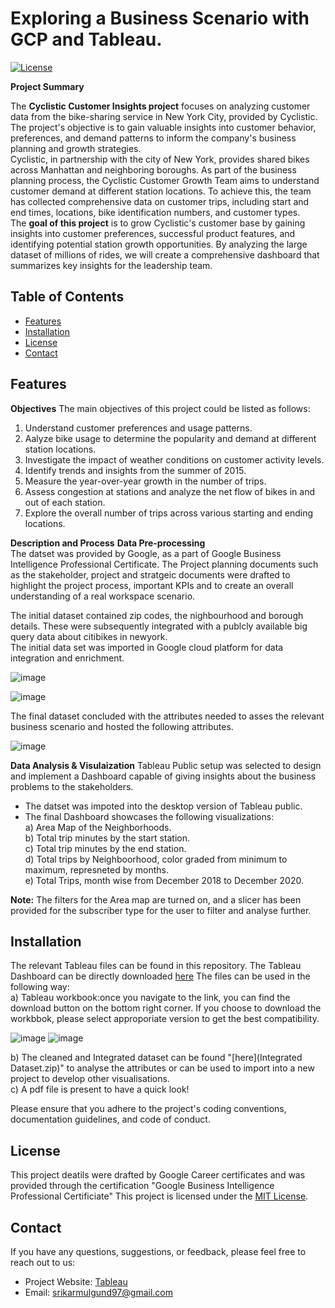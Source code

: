 # Exploring a Business Scenario with GCP and Tableau.

[![License](https://img.shields.io/badge/License-MIT-blue.svg)](https://opensource.org/licenses/MIT)

**Project Summary**

The **Cyclistic Customer Insights project** focuses on analyzing customer data from the bike-sharing service in New York City, provided by Cyclistic. The project's objective is to gain valuable insights into customer behavior, preferences, and demand patterns to inform the company's business planning and growth strategies.  
Cyclistic, in partnership with the city of New York, provides shared bikes across Manhattan and neighboring boroughs. As part of the business planning process, the Cyclistic Customer Growth Team aims to understand customer demand at different station locations. To achieve this, the team has collected comprehensive data on customer trips, including start and end times, locations, bike identification numbers, and customer types.  
The **goal of this project** is to grow Cyclistic's customer base by gaining insights into customer preferences, successful product features, and identifying potential station growth opportunities. By analyzing the large dataset of millions of rides, we will create a comprehensive dashboard that summarizes key insights for the leadership team.

## Table of Contents

- [Features](#features)
- [Installation](#installation)
- [License](#license)
- [Contact](#contact)

## Features

**Objectives** 
The main objectives of this project could be listed as follows: 
1. Understand customer preferences and usage patterns.    
2. Aalyze bike usage to determine the popularity and demand at different station locations.    
3. Investigate the impact of weather conditions on customer activity levels.  
4. Identify trends and insights from the summer of 2015.    
5. Measure the year-over-year growth in the number of trips.    
6. Assess congestion at stations and analyze the net flow of bikes in and out of each station.    
7. Explore the overall number of trips across various starting and ending locations.    

**Description and Process** 
**Data Pre-processing**  
The datset was provided by Google, as a part of Google Business Intelligence Professional Certificate. The Project planning documents such as the stakeholder, project and stratgeic documents were drafted to highlight the project process, important KPIs and to create an overall understanding of a real workspace scenario.   

The initial dataset contained zip codes, the nighbourhood and borough details. These were subsequently integrated with a publcly available big query data about citibikes in newyork.   
The initial data set was imported in Google cloud platform for data integration and enrichment.   

![image](https://github.com/srikar-mulgund97/GBI_Bike_Rental_Analysis/assets/132211845/b10918d4-31ec-4594-9ac2-68f47d90d649)

![image](https://github.com/srikar-mulgund97/GBI_Bike_Rental_Analysis/assets/132211845/a6e1f5eb-32e1-4eb4-b4bb-19cd7c5a67c4)

The final dataset concluded with the attributes needed to asses the relevant business scenario and hosted the following attributes.  

![image](https://github.com/srikar-mulgund97/GBI_Bike_Rental_Analysis/assets/132211845/56fad0e7-f11a-4806-9bdf-aea2fe35ad64)

**Data Analysis & Visulaization**
Tableau Public setup was selected to design and implement a Dashboard capable of giving insights about the business problems to the stakeholders.  
- The datset was impoted into the desktop version of Tableau public.  
-  The final Dashboard showcases the following visualizations:   
a) Area Map of the Neighborhoods.  
b) Total trip minutes by the start station.  
c) Total trip minutes by the end station.  
d) Total trips by Neighboorhood, color graded from minimum to maximum, represneted by months.  
e) Total Trips, month wise from December 2018 to December 2020.  

**Note:** The filters for the Area map are turned on, and a slicer has been provided for the subscriber type for the user to filter and analyse further. 

## Installation
The relevant Tableau files can be found in this repository. The Tableau Dashboard can be directly downloaded [here](https://public.tableau.com/views/TripDataforaScooterRentalCompany/Dashboard1?:language=en-US&:display_count=n&:origin=viz_share_link) 
The files can be used in the following way:  
a) Tableau workbook:once you navigate to the link, you can find the download button on the bottom right corner. If you choose to download the workbbok, please select approporiate version to get the best compatibility.  

![image](https://github.com/srikar-mulgund97/GBI_Bike_Rental_Analysis/assets/132211845/8734ea49-56d1-42fc-97cb-1487b1e6f386)      ![image](https://github.com/srikar-mulgund97/GBI_Bike_Rental_Analysis/assets/132211845/147e646b-f939-4f63-abe3-69721c9fc0a6)


b) The cleaned and Integrated dataset can be found "[here](Integrated Dataset.zip)" to analyse the attributes or can be used to import into a new project to develop other visualisations.   
c) A pdf file is present to have a quick look!

Please ensure that you adhere to the project's coding conventions, documentation guidelines, and code of conduct.

## License
This project deatils were drafted by Google Career certificates and was provided through the certification "Google Business Intelligence Professional Certificiate" 
This project is licensed under the [MIT License](LICENSE).

## Contact

If you have any questions, suggestions, or feedback, please feel free to reach out to us:

- Project Website: [Tableau](https://example.com)
- Email: srikarmulgund97@gmail.com

